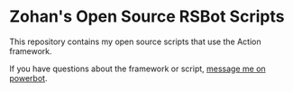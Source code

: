 # Zohan's Open Source RSBot Scripts

This repository contains my open source scripts that use the Action framework.

If you have questions about the framework or script, [message me on powerbot](http://www.powerbot.org/community/user/1225159-zohan-dvir/).